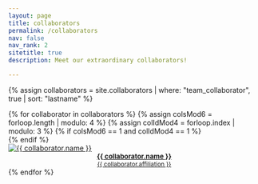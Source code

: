 ```yaml
---
layout: page
title: collaborators
permalink: /collaborators
nav: false
nav_rank: 2
sitetitle: true
description: Meet our extraordinary collaborators!

---
```



{% assign collaborators = site.collaborators | where: "team_collaborator", true | sort: "lastname" %}
<div class="d-flex flex-wrap align-content-stretch justify-content-center m-n2 pt-4 no-gutters">
    {% for collaborator in collaborators %}
        {% assign colsMod6 = forloop.length | modulo: 4 %}
        {% assign colIdMod4 = forloop.index | modulo: 3 %}
        {% if colsMod6 == 1 and colIdMod4 == 1 %}<div class="col-md-3 w-100"></div>{% endif %}
        <div class="col-4 col-sm-1 col-md-3 mb-2">
            <a href="{{ collaborator.website }}" class="no-decoration">
                <div class="card hoverable h-80 w-80 m-1">
                    <img src="{{ '/assets/img/collaborators/' | append: collaborator.image | relative_url }}" class="card-img-top" alt="{{ collaborator.name }}" />
                    <div class="card-body pb-2 pt-2 pl-1 pr-1">
                        <div class="card-title m-0" style="text-align:center; font-size: 95%; font-weight: bold;">{{ collaborator.name }}</div>
                        <div class="card-affiliation m-0" style="text-align:center; font-size: 85%">{{ collaborator.affiliation }}</div>                        
                    </div>
                </div>
            </a>
        </div>
    {% endfor %}
</div>

